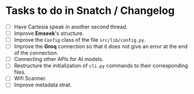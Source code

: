 # Tasks to do in Snatch / Changelog

 - [ ] Have Cartesia speak in another second thread.
 - [ ] Improve **Emseek**'s structure.
 - [ ] Improve the `Config` class of the file `src/lib/config.py`.
 - [ ] Improve the **Groq** connection so that it does not give an error at the end of the connection.
 - [ ] Connecting other APIs for AI models.
 - [ ] Restructure the initialization of `cli.py` commands to their corresponding files.
 - [ ] Wifi Scanner.
 - [ ] Improve metadata strat.